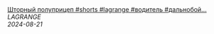 <!--2024-08-21 07:00:35-->
<div class="yb">
  <a class="nodecor" href="/posts.html?rabota/shtornyj_polupricep_shorts_lagrange_voditel_dalnoboj_tyagach_trucking_avtoservis_sto_shorts">
    <img class="preview" data-videoid="tneFyV-VsGM" src="https://i1.ytimg.com/vi/tneFyV-VsGM/hqdefault.jpg" align="middle" alt="">
  </a>
  <div class="inlbl text">
    <a class="nodecor" href="/posts.html?rabota/shtornyj_polupricep_shorts_lagrange_voditel_dalnoboj_tyagach_trucking_avtoservis_sto_shorts">Шторный полуприцеп #shorts #lagrange #водитель #дальнобой...</a><br>
    <i class="smaller2">LAGRANGE</i><br>
    <i class="smaller3">2024-08-21</i>
  </div>
</div>
